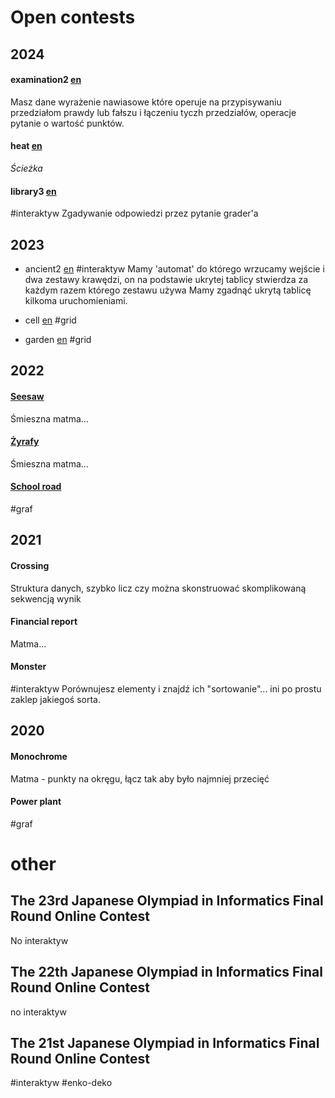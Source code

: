 # Open contests
## 2024
#### examination2 [en](https://s3-ap-northeast-1.amazonaws.com/data.cms.ioi-jp.org/open-2024/examination2/2024-open-examination2-statement-en.pdf)
Masz dane wyrażenie nawiasowe które operuje na przypisywaniu przedziałom prawdy lub fałszu i łączeniu tyczh przedziałów, operacje pytanie o wartość punktów.
#### heat [en](https://s3-ap-northeast-1.amazonaws.com/data.cms.ioi-jp.org/open-2024/heat/2024-open-heat-statement-en.pdf) 
*Ścieżka*

#### library3 [en](https://s3-ap-northeast-1.amazonaws.com/data.cms.ioi-jp.org/open-2024/library3/2024-open-library3-statement-en.pdf)
#interaktyw
Zgadywanie odpowiedzi przez pytanie grader'a

## 2023
- ancient2 [en](https://s3-ap-northeast-1.amazonaws.com/data.cms.ioi-jp.org/open-2023/ancient2/2023-open-ancient2-statement-en.pdf) 
#interaktyw 
Mamy 'automat' do którego wrzucamy wejście i dwa zestawy krawędzi, on na podstawie ukrytej tablicy stwierdza za każdym razem którego zestawu używa
Mamy zgadnąć ukrytą tablicę kilkoma uruchomieniami.

- cell [en](https://s3-ap-northeast-1.amazonaws.com/data.cms.ioi-jp.org/open-2023/cell/2023-open-cell-statement-en.pdf) 
#grid
- garden [en](https://s3-ap-northeast-1.amazonaws.com/data.cms.ioi-jp.org/open-2023/garden/2023-open-garden-statement-en.pdf) 
#grid

## 2022
#### [Seesaw](https://s3-ap-northeast-1.amazonaws.com/data.cms.ioi-jp.org/open-2022/seesaw/2022-open-seesaw-statement-en.pdf)
Śmieszna matma...
#### [Żyrafy](https://s3-ap-northeast-1.amazonaws.com/data.cms.ioi-jp.org/open-2022/giraffes/2022-open-giraffes-statement-en.pdf)
Śmieszna matma...

#### [School road](https://s3-ap-northeast-1.amazonaws.com/data.cms.ioi-jp.org/open-2022/school_road/2022-open-school_road-statement-en.pdf)
#graf

## 2021
#### Crossing
Struktura danych, szybko licz czy można skonstruować skomplikowaną sekwencją wynik
#### Financial report
Matma...
#### Monster
#interaktyw 
Porównujesz elementy i znajdź ich "sortowanie"... ini po prostu zaklep jakiegoś sorta.


## 2020
#### Monochrome 
Matma - punkty na okręgu, łącz tak aby było najmniej przecięć

#### Power plant
#graf 

# other
## The 23rd Japanese Olympiad in Informatics Final Round Online Contest
No interaktyw

## The 22th Japanese Olympiad in Informatics Final Round Online Contest
no interaktyw

## The 21st Japanese Olympiad in Informatics Final Round Online Contest
#interaktyw #enko-deko
